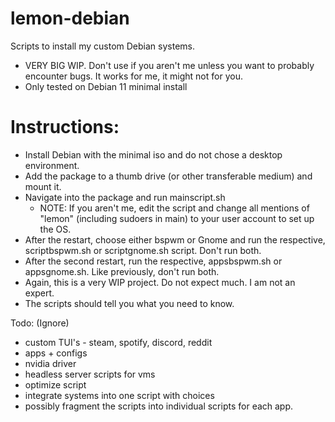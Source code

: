 # lemon-debian
Scripts to install my custom Debian systems. </br>

 - VERY BIG WIP. Don't use if you aren't me unless you want to probably encounter bugs. It works for me, it might not for you. </br>
 - Only tested on Debian 11 minimal install

# Instructions: </br>
 - Install Debian with the minimal iso and do not chose a desktop environment. </br>
 - Add the package to a thumb drive (or other transferable medium) and mount it. </br>
 - Navigate into the package and run mainscript.sh 
   - NOTE: If you aren't me, edit the script and change all mentions of "lemon" (including sudoers in main) to your user account to set up the OS. </br>
 - After the restart, choose either bspwm or Gnome and run the respective, scriptbspwm.sh or scriptgnome.sh script. Don't run both. </br>
 - After the second restart, run the respective, appsbspwm.sh or appsgnome.sh. Like previously, don't run both. </br>
 - Again, this is a very WIP project. Do not expect much. I am not an expert.
 - The scripts should tell you what you need to know.

Todo: (Ignore) </br>
 - custom TUI's - steam, spotify, discord, reddit </br>
 - apps + configs </br> 
 - nvidia driver </br>
 - headless server scripts for vms </br>
 - optimize script </br>
 - integrate systems into one script with choices </br>
 - possibly fragment the scripts into individual scripts for each app. </br>
